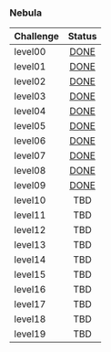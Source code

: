 ### Nebula

| Challenge   | Status |
| ------------|:----:| 
| level00     | [DONE](level00.md) ||
| level01     | [DONE](level01.md) ||
| level02     | [DONE](level02.md) ||
| level03     | [DONE](level03.md) ||
| level04     | [DONE](level04.md) ||
| level05     | [DONE](level05.md) ||
| level06     | [DONE](level06.md) ||
| level07     | [DONE](level07.md) ||
| level08     | [DONE](level08.md) ||
| level09     | [DONE](level09.md) ||
| level10     | TBD ||
| level11     | TBD ||
| level12     | TBD ||
| level13     | TBD ||
| level14     | TBD ||
| level15     | TBD ||
| level16     | TBD ||
| level17     | TBD ||
| level18     | TBD ||
| level19     | TBD ||
